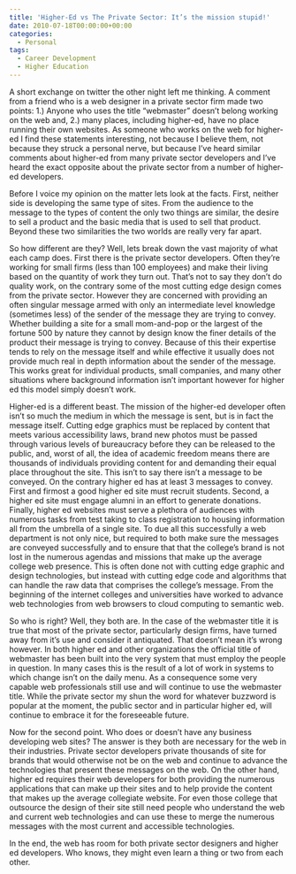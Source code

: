 ```yaml
---
title: 'Higher-Ed vs The Private Sector: It’s the mission stupid!'
date: 2010-07-18T00:00:00+00:00
categories:
  - Personal
tags:
  - Career Development
  - Higher Education
---
```


A short exchange on twitter the other night left me thinking. A comment from a friend who is a web designer in a private sector firm made two points: 1.) Anyone who uses the title “webmaster” doesn’t belong working on the web and, 2.) many places, including higher-ed, have no place running their own websites. As someone who works on the web for higher-ed I find these statements interesting, not because I believe them, not because they struck a personal nerve, but because I’ve heard similar comments about higher-ed from many private sector developers and I’ve heard the exact opposite about the private sector from a number of higher-ed developers.

Before I voice my opinion on the matter lets look at the facts. First, neither side is developing the same type of sites. From the audience to the message to the types of content the only two things are similar, the desire to sell a product and the basic media that is used to sell that product. Beyond these two similarities the two worlds are really very far apart.

So how different are they? Well, lets break down the vast majority of what each camp does. First there is the private sector developers. Often they’re working for small firms (less than 100 employees) and make their living based on the quantity of work they turn out. That’s not to say they don’t do quality work, on the contrary some of the most cutting edge design comes from the private sector. However they are concerned with providing an often singular message armed with only an intermediate level knowledge (sometimes less) of the sender of the message they are trying to convey. Whether building a site for a small mom-and-pop or the largest of the fortune 500 by nature they cannot by design know the finer details of the product their message is trying to convey. Because of this their expertise tends to rely on the message itself and while effective it usually does not provide much real in depth information about the sender of the message. This works great for individual products, small companies, and many other situations where background information isn’t important however for higher ed this model simply doesn’t work.

Higher-ed is a different beast. The mission of the higher-ed developer often isn’t so much the medium in which the message is sent, but is in fact the message itself. Cutting edge graphics must be replaced by content that meets various accessibility laws, brand new photos must be passed through various levels of bureaucracy before they can be released to the public, and, worst of all, the idea of academic freedom means there are thousands of individuals providing content for and demanding their equal place throughout the site. This isn’t to say there isn’t a message to be conveyed. On the contrary higher ed has at least 3 messages to convey. First and firmost a good higher ed site must recruit students. Second, a higher ed site must engage alumni in an effort to generate donations. Finally, higher ed websites must serve a plethora of audiences with numerous tasks from test taking to class registration to housing information all from the umbrella of a single site. To due all this successfully a web department is not only nice, but required to both make sure the messages are conveyed successfully and to ensure that that the college’s brand is not lost in the numerous agendas and missions that make up the average college web presence. This is often done not with cutting edge graphic and design technologies, but instead with cutting edge code and algorithms that can handle the raw data that comprises the college’s message. From the beginning of the internet colleges and universities have worked to advance web technologies from web browsers to cloud computing to semantic web.

So who is right? Well, they both are. In the case of the webmaster title it is true that most of the private sector, particularly design firms, have turned away from it’s use and consider it antiquated. That doesn’t mean it’s wrong however. In both higher ed and other organizations the official title of webmaster has been built into the very system that must employ the people in question. In many cases this is the result of a lot of work in systems to which change isn’t on the daily menu. As a consequence some very capable web professionals still use and will continue to use the webmaster title. While the private sector my shun the word for whatever buzzword is popular at the moment, the public sector and in particular higher ed, will continue to embrace it for the foreseeable future.

Now for the second point. Who does or doesn’t have any business developing web sites? The answer is they both are necessary for the web in their industries. Private sector developers private thousands of site for brands that would otherwise not be on the web and continue to advance the technologies that present these messages on the web. On the other hand, higher ed requires their web developers for both providing the numerous applications that can make up their sites and to help provide the content that makes up the average collegiate website. For even those college that outsource the design of their site still need people who understand the web and current web technologies and can use these to merge the numerous messages with the most current and accessible technologies.

In the end, the web has room for both private sector designers and higher ed developers. Who knows, they might even learn a thing or two from each other.